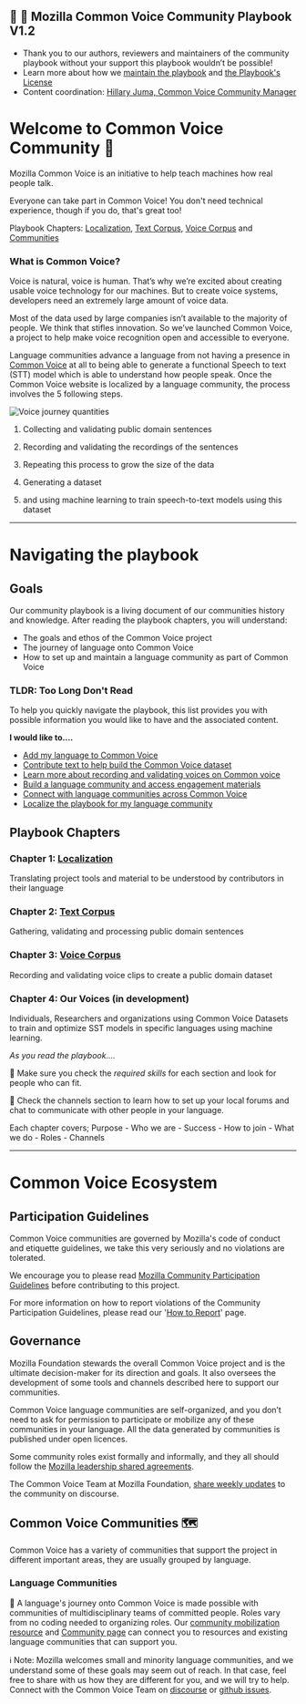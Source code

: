 ## 👥 📕 Mozilla Common Voice Community Playbook V1.2
- Thank you to our authors, reviewers and maintainers of the community playbook without your support this playbook wouldn’t be possible! 
- Learn more about how we [maintain the playbook](https://common-voice.github.io/community-playbook/sub_pages/maintenance.html) and [the Playbook's License](./LICENSE.md) 
- Content coordination: [Hillary Juma, Common Voice Community Manager](https://discourse.mozilla.org/u/heyhillary/activity)


# Welcome to Common Voice Community  🥳

Mozilla Common Voice is an initiative to help teach machines how real people talk.

Everyone can take part in Common Voice! You don't need technical experience, though if you do, that's great too! 

Playbook Chapters: [Localization](https://common-voice.github.io/community-playbook/sub_pages/Localization.html), [Text Corpus](https://common-voice.github.io/community-playbook/sub_pages/text.html), [Voice Corpus](https://common-voice.github.io/community-playbook/sub_pages/voice.html) and [Communities](https://common-voice.github.io/community-playbook/sub_pages/communities.html) 

### What is Common Voice?

Voice is natural, voice is human. That’s why we’re excited about creating usable voice technology for our machines. But to create voice systems, developers need an extremely large amount of voice data.

Most of the data used by large companies isn’t available to the majority of people. We think that stifles innovation. So we’ve launched Common Voice, a project to help make voice recognition open and accessible to everyone. 

Language communities advance a language from not having a presence in [Common Voice](https://commonvoice.mozilla.org/) at all to being able to generate a functional Speech to text (STT) model which is able to understand how people speak. Once the Common Voice website is localized by a language community, the process involves the 5 following steps.

![Voice journey quantities](/assets/img/voice-journey.png)
 
1. Collecting and validating public domain sentences 

2. Recording and validating the recordings of the sentences 

3. Repeating this process to grow the size of the data 

4. Generating a dataset 

5. and using machine learning to train speech-to-text models using this dataset 

---

# Navigating the playbook 

## Goals

Our community playbook is a living document of our communities history and knowledge. After reading the playbook chapters, you will understand: 

- The goals and ethos of the Common Voice project
- The journey of language onto Common Voice 
- How to set up and maintain a language community as part of Common Voice 

### TLDR: Too Long Don't Read

To help you quickly navigate the playbook, this list provides you with possible information you would like to have and the associated content.

**I would like to....**

- [Add my language to Common Voice](https://discourse.mozilla.org/t/readme-how-to-see-my-language-on-common-voice/31530)
- [Contribute text to help build the Common Voice dataset](https://common-voice.github.io/community-playbook/sub_pages/text.html)
- [Learn more about recording and validating voices on Common voice](https://common-voice.github.io/community-playbook/sub_pages/voice.html) 
- [Build a language community and access engagement materials](https://common-voice.github.io/community-playbook/sub_pages/mobilization.html)
- [Connect with language communities across Common Voice](https://common-voice.github.io/community-playbook/sub_pages/communities.html)
- [Localize the playbook for my language community](https://common-voice.github.io/community-playbook/sub_pages/maintaince.html) 

## Playbook Chapters

### Chapter 1: [Localization](https://common-voice.github.io/community-playbook/sub_pages/Localization.html) 
Translating project tools and material to be understood by contributors in their language

### Chapter 2: [Text Corpus](https://common-voice.github.io/community-playbook/sub_pages/text.html) 

Gathering, validating and processing public domain sentences

### Chapter 3: [Voice Corpus](https://common-voice.github.io/community-playbook/sub_pages/voice.html) 

Recording and validating voice clips to create a public domain dataset

### Chapter 4: Our Voices (in development)

Individuals, Researchers and organizations using Common Voice Datasets to train and optimize SST models in specific languages using machine learning.

*As you read the playbook....*

🔨 Make sure you check the _required skills_ for each section and look for people who can fit.

💬 Check the channels section to learn how to set up your local forums and chat to communicate with other people in your language.

Each chapter covers; Purpose - Who we are - Success - How to join - What we do - Roles - Channels

----
# Common Voice Ecosystem

## Participation Guidelines 
Common Voice communities are governed by Mozilla's code of conduct and etiquette guidelines, we take this very seriously and no violations are tolerated.

We encourage you to please read [Mozilla Community Participation Guidelines](https://www.mozilla.org/about/governance/policies/participation/) before contributing to this project.

For more information on how to report violations of the Community Participation Guidelines, please read our '[How to Report](https://www.mozilla.org/about/governance/policies/participation/reporting/)' page.

## Governance
Mozilla Foundation stewards the overall Common Voice project and is the ultimate decision-maker for its direction and goals. It also oversees the development of some tools and channels described here to support our communities.

Common Voice language communities are self-organized, and you don’t need to ask for permission to participate or mobilize any of these communities in your language. All the data generated by communities is published under open licences.

Some community roles exist formally and informally, and they all should follow the [Mozilla leadership shared agreements](https://discourse.mozilla.org/t/what-s-next-for-volunteer-leadership-in-2018-shared-agreements/25091).

The Common Voice Team at Mozilla Foundation, [share weekly updates](https://discourse.mozilla.org/t/weekly-update-thread-2021/84411) to the community on discourse.

## Common Voice Communities 🗺
Common Voice has a variety of communities that support the project in different important areas, they are usually grouped by language.

### Language Communities 

👥 A language's journey onto Common Voice is made possible with communities of multidisciplinary teams of committed people. Roles vary from no coding needed to organizing roles. Our [community mobilization resource](https://common-voice.github.io/community-playbook/sub_pages/mobilization.html) and [Community page](https://common-voice.github.io/community-playbook/sub_pages/communities.html) can connect you to resources and existing language communities that can support you.

ℹ️  Note: Mozilla welcomes small and minority language communities, and we understand some of these goals may seem out of reach. In that case, feel free to share with us how they are different for you, and we will try to help. Connect with the Common Voice Team on [discourse](https://discourse.mozilla.org/c/voice/239) or [github issues](https://github.com/common-voice/common-voice/issues).

